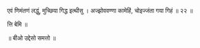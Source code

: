 एवं णिमंतणं लद्धुं, मुच्छिया गिद्ध इत्थीसु । 
अज्झोववण्णा कामेहिं, चोइज्जंता गया गिहं ॥ २२ ॥

त्ति बेमि ॥ 

॥ बीओ उद्देसो समत्तो ॥ 